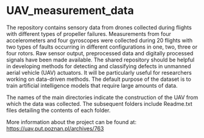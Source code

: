 # UAV_measurement_data

The repository contains sensory data from drones collected during flights with different types of propeller failures. Measurements from four accelerometers and four gyroscopes were collected during 20 flights with two types of faults occurring in different configurations in one, two, three or four rotors. Raw sensor output, preprocessed data and digitally processed signals have been made available. The shared repository should be helpful in developing methods for detecting and classifying defects in unmanned aerial vehicle (UAV) actuators. It will be particularly useful for researchers working on data-driven methods. The default purpose of the dataset is to train artificial intelligence models that require large amounts of data.

The names of the main directories indicate the construction of the UAV from which the data was collected. The subsequent folders include Readme.txt files detailing the contents of each folder.

More information about the project can be found at: https://uav.put.poznan.pl/archives/763
